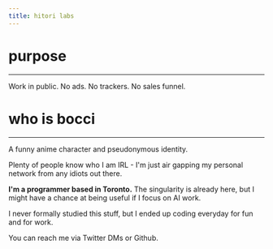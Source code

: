 ```yaml
---
title: hitori labs
---
```


# purpose
---
Work in public. No ads. No trackers. No sales funnel.

# who is bocci
---
A funny anime character and pseudonymous identity. 

Plenty of people know who I am IRL - I'm just air gapping
my personal network from any idiots out there. 

**I'm a programmer based in Toronto.** The singularity is
already here, but I might have a chance at being useful if
I focus on AI work.

I never formally studied this stuff, but I ended up coding
everyday for fun and for work. 

You can reach me via Twitter DMs or Github.

